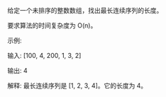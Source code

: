 给定一个未排序的整数数组，找出最长连续序列的长度。

要求算法的时间复杂度为 O(n)。

示例:

输入: [100, 4, 200, 1, 3, 2]

输出: 4

解释: 最长连续序列是 [1, 2, 3, 4]。它的长度为 4。

